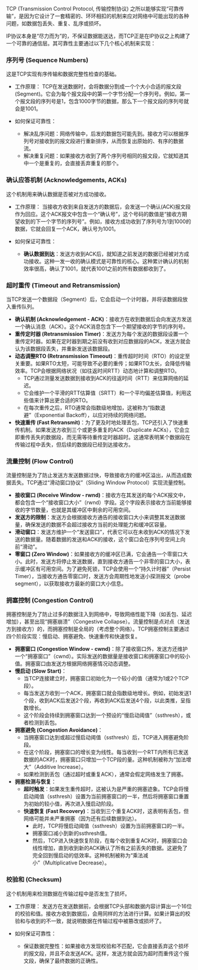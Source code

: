 
TCP (Transmission Control Protocol, 传输控制协议) 之所以能够实现“可靠传输”，是因为它设计了一套精密的、环环相扣的机制来应对网络中可能出现的各种问题，如数据包丢失、重复、乱序或损坏。

IP协议本身是“尽力而为”的，不保证数据能送达，而TCP正是在IP协议之上构建了一个可靠的通信层。其可靠性主要通过以下几个核心机制来实现：

### 序列号 (Sequence Numbers)

这是TCP实现有序传输和数据完整性检查的基础。

*   工作原理：
    TCP在发送数据时，会将数据分割成一个个大小合适的报文段 (Segment)。它会为每个报文段中的第一个字节分配一个序列号。例如，第一个报文段的序列号是1，包含1000字节的数据，那么下一个报文段的序列号就会是1001。

*   如何保证可靠性：
    *   解决乱序问题：网络传输中，后发的数据包可能先到。接收方可以根据序列号对接收到的报文段进行重新排序，从而恢复出原始的、有序的数据流。
    *   解决重复问题：如果接收方收到了两个序列号相同的报文段，它就知道其中一个是重复的，会直接丢弃重复的那个。

### 确认应答机制 (Acknowledgements, ACKs)

这个机制用来确认数据是否被对方成功接收。

*   工作原理：
    当接收方收到来自发送方的数据后，会发送一个确认(ACK)报文段作为回应。这个ACK报文中包含一个“确认号”，这个号码的数值是“接收方期望收到的下一个字节的序列号”。例如，接收方成功收到了序列号为1到1000的数据，它就会回复一个ACK，确认号为1001。

*   如何保证可靠性：
    *   **确认数据到达**：发送方收到ACK后，就知道之前发送的数据已经被对方成功接收。这种一发一收的确认模式是可靠性的核心。这种累计确认的机制效率很高，确认了1001，就代表1001之前的所有数据都收到了。

### 超时重传 (Timeout and Retransmission)

当TCP发送一个数据段（Segment）后，它会启动一个计时器，并将该数据段放入重传队列。

*   **确认机制 (Acknowledgement - ACK)**：接收方在收到数据后会向发送方发送一个确认消息（ACK）。这个ACK消息包含下一个期望接收的字节的序列号。
*   **重传定时器 (Retransmission Timer)**：发送方为每个发送的数据段设置一个重传定时器。如果在定时器到期之前没有收到对应数据段的ACK，发送方就会认为该数据段丢失，并重新发送该数据段。
*   **动态调整RTO (Retransmission Timeout)**：重传超时时间（RTO）的设定至关重要。如果RTO太短，可能导致不必要的重传；如果RTO太长，会降低传输效率。TCP会根据网络状况（如往返时间RTT）动态地计算和调整RTO。
    *   TCP通过测量发送数据到接收到ACK的往返时间（RTT）来估算网络的延迟。
    *   它会维护一个平滑的RTT估算值（SRTT）和一个平均偏差估算值，利用这些值来计算出更合适的RTO。
    *   在每次重传之后，RTO通常会指数级地增加，这被称为“指数退避”（Exponential Backoff），以应对持续的网络问题。
*   **快速重传 (Fast Retransmit)**：为了更及时地处理丢包，TCP还引入了快速重传机制。如果发送方收到三个或更多重复的ACK（Duplicate ACKs），它会立即重传丢失的数据段，而无需等待重传定时器超时。这通常表明某个数据段在传输过程中丢失，但后续的数据段已经到达接收方。


### 流量控制 (Flow Control)

流量控制是为了防止发送方发送数据过快，导致接收方的缓冲区溢出，从而造成数据丢失。TCP通过“滑动窗口协议”（Sliding Window Protocol）实现流量控制。

*   **接收窗口 (Receive Window - rwnd)**：接收方在其发送的每个ACK报文中，都会包含一个“接收窗口大小”（rwnd）字段。这个字段表示接收方当前能够接收的字节数量，也就是其缓冲区中剩余的可用空间。
*   **发送方的限制**：发送方会根据接收方通告的接收窗口大小来调整其发送数据量，确保发送的数据不会超过接收方当前的处理能力和缓冲区容量。
*   **滑动窗口**：发送方维护一个“发送窗口”，代表它可以在未收到ACK的情况下发送的数据量。随着数据的发送和ACK的接收，这个窗口会在序列号空间上向前“滑动”。
*   **零窗口 (Zero Window)**：如果接收方的缓冲区已满，它会通告一个零窗口大小。此时，发送方将停止发送数据，直到接收方通告一个非零的窗口大小，表示缓冲区有可用空间。为了避免死锁，TCP会使用一个“持久计时器”（Persist Timer），当接收方通告零窗口时，发送方会周期性地发送小探测报文（probe segment），以获取接收方最新的窗口大小信息。

### 拥塞控制 (Congestion Control)


拥塞控制是为了防止过多的数据注入到网络中，导致网络性能下降（如丢包、延迟增加），甚至出现“拥塞崩溃”（Congestive Collapse）。流量控制是点对点（发送方到接收方）的，而拥塞控制是全局的（考虑整个网络）。TCP拥塞控制主要通过四个阶段实现：慢启动、拥塞避免、快速重传和快速恢复。

*   **拥塞窗口 (Congestion Window - cwnd)**：除了接收窗口外，发送方还维护一个“拥塞窗口”（cwnd）。实际发送的数据量是接收窗口和拥塞窗口中的较小值。拥塞窗口由发送方根据网络拥塞情况动态调整。
*   **慢启动 (Slow Start)**：
    *   当TCP连接建立时，拥塞窗口初始化为一个较小的值（通常为1或2个TCP段）。
    *   每当发送方收到一个ACK，拥塞窗口就会指数级地增长。例如，初始发送1个段，收到ACK后发送2个段，再收到ACK后发送4个段，以此类推，呈指数增长。
    *   这个阶段会持续到拥塞窗口达到一个预设的“慢启动阈值”（ssthresh），或者检测到丢包。
*   **拥塞避免 (Congestion Avoidance)**：
    *   当拥塞窗口达到或超过慢启动阈值（ssthresh）后，TCP进入拥塞避免阶段。
    *   在这个阶段，拥塞窗口的增长变为线性。每当收到一个RTT内所有已发送数据的ACK时，拥塞窗口只增加一个TCP段的量。这种机制被称为“加法增大”（Additive Increase）。
    *   如果检测到丢包（通过超时或重复ACK），通常会假定网络发生了拥塞。
*   **拥塞检测与恢复**：
    *   **超时触发**：如果发生重传超时，这被认为是严重的拥塞迹象。TCP会将慢启动阈值（ssthresh）设置为当前拥塞窗口的一半，然后将拥塞窗口重置为初始的较小值，再次进入慢启动阶段。
    *   **快速恢复 (Fast Recovery)**：当收到三个重复ACK时，这表明有丢包，但网络可能并未严重拥塞（因为还有后续数据到达）。
        *   此时，TCP将慢启动阈值（ssthresh）设置为当前拥塞窗口的一半。
        *   拥塞窗口减小到新的ssthresh值。
        *   然后，TCP进入快速恢复阶段，在每个收到重复ACK时，拥塞窗口会线性增加，直到收到新的ACK确认了所有之前丢失的数据。这避免了完全回到慢启动的低效率。这种机制被称为“乘法减小”（Multiplicative Decrease）。

### 校验和 (Checksum)

这个机制用来检测数据在传输过程中是否发生了损坏。

*   工作原理：
    发送方在发送数据前，会根据TCP头部和数据内容计算出一个16位的校验和值。接收方收到数据后，会用同样的方法进行计算。如果计算出的校验和与收到的不一致，就说明数据在传输过程中被篡改或损坏了。

*   如何保证可靠性：
    *   保证数据完整性：如果接收方发现校验和不匹配，它会直接丢弃这个损坏的报文段，并且不会发送ACK。这样，发送方就会因为超时而重传这个报文段，确保了最终数据的正确性。
